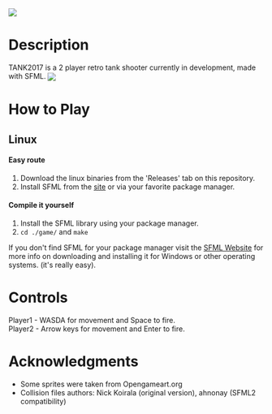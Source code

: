 <img src="https://i.imgur.com/N0mo0mc.png" align="center">

#  

# Description
TANK2017 is a 2 player retro tank shooter currently in development, made with SFML.
<img src="https://i.imgur.com/yhpjZli.png" align="center">

# How to Play
## Linux
#### Easy route
1. Download the linux binaries from the 'Releases' tab on this repository.
2. Install SFML from the [site](https://www.sfml-dev.org/download.php) or via your favorite package manager.
  
#### Compile it yourself
1. Install the SFML library using your package manager.
2. `cd ./game/` and `make`  
  
If you don't find SFML for your package manager visit the [SFML Website](https://www.sfml-dev.org/download.php) for more info on downloading and installing it for Windows or other operating systems. (it's really easy).

# Controls

Player1 - WASDA for movement and Space to fire.  
Player2 - Arrow keys for movement and Enter to fire.

# Acknowledgments

- Some sprites were taken from Opengameart.org
- Collision files authors: Nick Koirala (original version), ahnonay (SFML2 compatibility)

